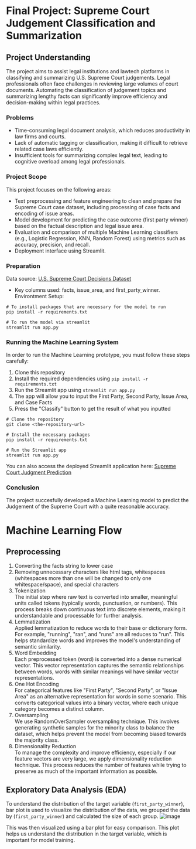 # Final Project: Supreme Court Judgement Classification and Summarization

## Project Understanding
The project aims to assist legal institutions and lawtech platforms in classifying and summarizing U.S. Supreme Court judgements. Legal professionals often face challenges in reviewing large volumes of court documents. Automating the classification of judgement topics and summarizing lengthy facts can significantly improve efficiency and decision-making within legal practices.
### Problems
- Time-consuming legal document analysis, which reduces productivity in law firms and courts.
- Lack of automatic tagging or classification, making it difficult to retrieve related case laws efficiently.
- Insufficient tools for summarizing complex legal text, leading to cognitive overload among legal professionals.

### Project Scope
This project focuses on the following areas:
- Text preprocessing and feature engineering to clean and prepare the Supreme Court case dataset, including processing of case facts and encoding of issue areas.
- Model development for predicting the case outcome (first party winner) based on the factual description and legal issue area.
- Evaluation and comparison of multiple Machine Learning classifiers (e.g., Logistic Regression, KNN, Random Forest) using metrics such as accuracy, precision, and recall.
- Deployment interface using Streamlit.

### Preparation
Data source: [U.S. Supreme Court Decisions Dataset](https://github.com/dheovanwa/Supreme-court-judgement-classification/blob/f2008480d343bbc4bc882f5cdc125306919f8111/justice.csv)
- Key columns used: facts, issue_area, and first_party_winner.
Environtment Setup:
```
# To install packages that are necessary for the model to run
pip install -r requirements.txt

# To run the model via streamlit
streamlit run app.py
```

### Running the Machine Learning System
In order to run the Machine Learning prototype, you must follow these steps carefully:
1. Clone this repository
2. Install the required dependencies using ```pip install -r requirements.txt ```
3. Run the Streamlit app using ```streamlit run app.py```
4. The app will allow you to input the First Party, Second Party, Issue Area, and Case Facts
5. Press the "Classify" button to get the result of what you inputted

```
# Clone the repository
git clone <the-repository-url>

# Install the necessary packages
pip install -r requirements.txt

# Run the Streamlit app
streamlit run app.py
```
You can also access the deployed Streamlit application here: [Supreme Court Judgment Prediction](https://github.com/dheovanwa/Supreme-court-judgement-classification/blob/d0f4191e77630b5de487b2bb3e1fc56705edd50b/app.py)

### Conclusion
The project succesfully developed a Machine Learning model to predict the Judgement of the Supreme Court with a quite reasonable accuracy.

# Machine Learning Flow
## Preprocessing
1. Converting the facts string to lower case
2. Removing unnecessary characters like html tags, whitespaces (whitespaces more than one will be changed to only one whitespace/space), and special characters
3. Tokenization <br>
   The initial step where raw text is converted into smaller, meaningful units called tokens (typically words, punctuation, or numbers). This process breaks down continuous text into discrete elements, making it understandable and processable for further analysis.
4. Lemmatization <br>
   Applied lemmatization to reduce words to their base or dictionary form. For example, "running", "ran", and "runs" are all reduces to "run". This helps standardize words and improves the model's understanding of semantic similarity.
5. Word Embedding <br>
   Each preprocessed token (word) is converted into a dense numerical vector. This vector representation captures the semantic relationships between words, words with similar meanings wil have similar vector representations.
6. One Hot Encoding <br>
   For categorical features like "First Party", "Second Party", or "Issue Area" as an alternative representation for words in some scenario. This converts categorical values into a binary vector, where each unique category becomes a distinct column.
7. Oversampling <br>
   We use RandomOverSampler oversampling technique. This involves generating synthetic samples for the minority class to balance the dataset, which helps prevent the model from becoming biased towards the majority class.
8. Dimensionality Reduction <br>
   To manage the complexity and improve efficiency, especially if our feature vectors are very large, we apply dimensionality reduction technique. This process reduces the number of features while trying to preserve as much of the important information as possible.
## Exploratory Data Analysis (EDA)
To understand the distribution of the target variable (```first_party_winner```), bar plot is used to visualize the distribution of the data, we grouped the data by (```first_party_winner```) and calculated the size of each group. 
![image](https://github.com/user-attachments/assets/7d20115c-7151-4115-ba77-79584237fa59)

This was then visualized using a bar plot for easy comparison. This plot helps us understand the distribution in the target variable, which is important for model training.
